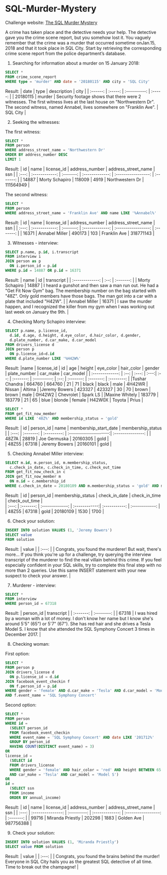 # SQL-Murder-Mystery
Challenge website:
[The SQL Murder Mystery](https://mystery.knightlab.com/)

A crime has taken place and the detective needs your help. The detective gave you the crime scene report, but you somehow lost it. You vaguely remember that the crime was a ​murder​ that occurred sometime on ​Jan.15, 2018​ and that it took place in ​SQL City​. Start by retrieving the corresponding crime scene report from the police department’s database.

1. Searching for information about a murder on 15 January 2018:

```SQL
SELECT *
FROM crime_scene_report
WHERE type = 'murder' AND date = '20180115' AND city = 'SQL City'
```
Result:
| date     |	type   |	description |	city    |
| :------: | :-----: | :----------: | :-----: | 
| 20180115 |	murder |	Security footage shows that there were 2 witnesses. The first witness lives at the last house on "Northwestern Dr". The second witness, named Annabel, lives somewhere on "Franklin Ave". |	SQL City |

2. Seeking the witnesses:

The first witness:
```SQL
SELECT *
FROM person 
WHERE address_street_name = 'Northwestern Dr' 
ORDER BY address_number DESC
LIMIT 1
```
Result:
| id  	| name          	| license_id	| address_number	| address_street_name	| ssn       | 
| :---: | :------------:  |  :-------:  | :-------------: | :-----------------: | :-------: |
| 14887	| Morty Schapiro	| 118009    	| 4919	          | Northwestern Dr	    | 111564949 | 

The second witness:
```SQL
SELECT *
FROM person
WHERE address_street_name = 'Franklin Ave' AND name LIKE '%Annabel%'
```
Result:
| id  	| name          	| license_id	| address_number	| address_street_name	| ssn       | 
| :---: | :------------:  |  :-------:  | :-------------: | :-----------------: | :-------: |
| 16371	| Annabel Miller	| 490173    	| 103 	          | Franklin Ave  	    | 318771143 | 


3. Witnesses - interview:
```SQL
SELECT p.name, p.id, i.transcript
FROM interview i
JOIN person as p
  ON i.person_id = p.id
WHERE p.id = 14887 OR p.id = 16371
```
Result:
| name            |	id   	| transcript  |
| :-------------: | :--:  |  :-------:  |
| Morty Schapiro	| 14887	| I heard a gunshot and then saw a man run out. He had a "Get Fit Now Gym" bag. The membership number on the bag started with "48Z". Only gold members have those bags. The man got into a car with a plate that included "H42W". |
| Annabel Miller	| 16371 |	I saw the murder happen, and I recognized the killer from my gym when I was working out last week on January the 9th. |

4. Checking Morty Schapiro interview:
```SQL
SELECT p.name, p.license_id,
  d.id, d.age, d.height, d.eye_color, d.hair_color, d.gender, 
  d.plate_number, d.car_make, d.car_model
FROM drivers_license d 
JOIN person p
  ON p.license_id=d.id
WHERE d.plate_number LIKE '%H42W%'
```
Result:
|name            	| license_id	| id	    | age	 | height	| eye_color	| hair_color	| gender	| plate_number	| car_make	| car_model  |
| :-------------: | :--:        | :---:   | :---:| :--:   | :-------: | :---------: | :--:    |  :-------:    | :-------: | :--------: | 
|Tushar Chandra 	| 664760	    | 664760	| 21	 | 71   	| black   	| black	      | male	  | 4H42WR      	| Nissan	  | Altima     |
|Jeremy Bowers	  | 423327	    | 423327	| 30	 | 70	    | brown	    | brown     	| male	  | 0H42W2	      | Chevrolet | Spark LS   |
|Maxine Whitely 	| 183779	    | 183779	| 21	 | 65	    | blue	    | blonde    	| female	| H42W0X       	| Toyota	  | Prius      |


```SQL
SELECT *
FROM get_fit_now_member
WHERE id LIKE '48Z%' AND membership_status = 'gold'
```
Result:
| id    |	person_id	|	name	        |	membership_start_date	|	membership_status |	
| :---: | :-------: | :---------:   | :--------------------:| :---------------: |
| 48Z7A |	28819	    |	Joe Germuska	|	20160305            	|	gold              |	     
| 48Z55 |	67318    	|	Jeremy Bowers	|	20160101            	|	gold              |	

5. Checking Annabel Miller interview:
```SQL
SELECT m.id, m.person_id, m.membership_status,
  c.check_in_date, c.check_in_time, c.check_out_time
FROM get_fit_now_check_in c 
JOIN get_fit_now_member m
  ON m.id = c.membership_id
WHERE c.check_in_date = 20180109 AND m.membership_status = 'gold' AND m.person_id = 67318
```
Result:
| id	  |	person_id	|	membership_status	|	check_in_date | check_in_time	|	check_out_time |	
| :---: | :-------: | :-------------:   | :------------:| :-----------: | :------------: |
| 48Z55	|	67318	    |	gold            	|	20180109	    |	1530	        |	1700           |	


6. Check your solution:
```SQL
INSERT INTO solution VALUES (1, 'Jeremy Bowers')
SELECT value
FROM solution
```
Result:
| value |
| :---: | 
| Congrats, you found the murderer! But wait, there's more... If you think you're up for a challenge, try querying the interview transcript of the murderer to find the real villain behind this crime. If you feel especially confident in your SQL skills, try to complete this final step with no more than 2 queries. Use this same INSERT statement with your new suspect to check your answer. |

7. Murderer - interview:
```SQL
SELECT *
FROM interview
WHERE person_id = 67318
```
Result:
| person_id |	transcript |
| :-------: | :--------: | 
| 67318     |	I was hired by a woman with a lot of money. I don't know her name but I know she's around 5'5" (65") or 5'7" (67"). She has red hair and she drives a Tesla Model S. I know that she attended the SQL Symphony Concert 3 times in December 2017. |

8. Checking woman:

First option:
```SQL
SELECT *
FROM person p
JOIN drivers_license d
  ON p.license_id = d.id
JOIN facebook_event_checkin f
  ON f.person_id = p.id
WHERE gender = 'female' AND d.car_make = 'Tesla' AND d.car_model = 'Model S'
AND f.event_name = 'SQL Symphony Concert'
```

Second option:
```SQL
SELECT *
FROM person
WHERE id =
  (SELECT person_id
  FROM facebook_event_checkin
  WHERE event_name = 'SQL Symphony Concert' AND date LIKE '201712%'
  GROUP BY person_id
  HAVING COUNT(DISTINCT event_name) = 3)
OR
license_id =
  (SELECT id
  FROM drivers_license
  WHERE gender = 'female' AND hair_color = 'red' AND height BETWEEN 65 AND 67
  AND car_make = 'Tesla' AND car_model = 'Model S')
OR
id =
  (SELECT ssn
  FROM income
  ORDER BY annual_income)
```
Result:
| id	  | name	            | license_id	| address_number	| address_street_name	| ssn       | 
| :---: | :---------------: | :---------: | :-------------: | :-----------------: | :-------: | 
| 99716	| Miranda Priestly	| 202298	    | 1883          	| Golden Ave	        | 987756388 | 

9. Check your solution:
```SQL
INSERT INTO solution VALUES (1, 'Miranda Priestly')
SELECT value FROM solution
```
Result:
| value |
| :---: | 
| Congrats, you found the brains behind the murder! Everyone in SQL City hails you as the greatest SQL detective of all time. Time to break out the champagne! |
